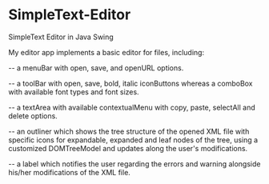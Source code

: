# SimpleText-Editor

SimpleText Editor in Java Swing 

My editor app implements a basic editor for files, including:

-- a menuBar with open, save, and openURL options.

-- a toolBar with open, save, bold, italic iconButtons whereas a comboBox
with 
available font types and font sizes.

-- a textArea with available contextualMenu with copy, paste, selectAll 
and delete 
options.

-- an outliner which shows the tree structure of the opened XML file with 
specific 
icons for expandable, expanded and leaf nodes of the tree, using 
a customized 
DOMTreeModel and updates along the user's modifications.

--  a label which notifies the user regarding the errors and warning 
alongside 
his/her modifications of the XML file.
